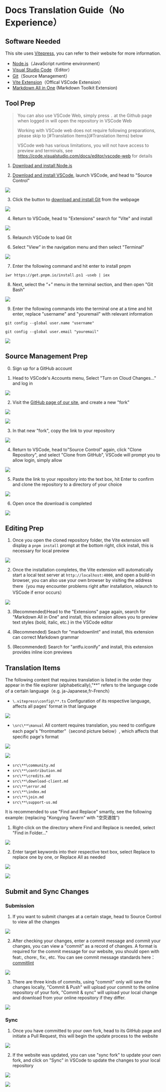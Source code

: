 # Docs Translation Guide（No Experience）

## Software Needed

This site uses [Vitepress](https://vitepress.dev/), you can refer to their website for more information.

- [Node.js](https://nodejs.org/en/download)（JavaScript runtime environment）
- [Visual Studio Code](https://code.visualstudio.com/)（Editor）
- [Git](https://marketplace.visualstudio.com/items?itemName=antfu.vite)（Source Management）
- [Vite Extension](https://marketplace.visualstudio.com/items?itemName=antfu.vite)（Offical VSCode Extension）
- [Markdown All in One](https://marketplace.visualstudio.com/items?itemName=yzhang.markdown-all-in-one) (Markdown Toolkit Extension)

## Tool Prep

> You can also use VSCode Web, simply press `.` at the Github page when logged in will open the repository in VSCode Web
>
> Working with VSCode web does not require following preparations, please skip to [#Translation Items](#Translation Items) below
>
> VSCode web has various limitations, you will not have access to preview and terminals, see <https://code.visualstudio.com/docs/editor/vscode-web> for details

1. [Download and install Node.js](https://nodejs.org/en/download)

2. [Download and install VSCode](https://code.visualstudio.com/), launch VSCode, and head to "Source Control"

![](/src/public/imgs/i18n-guide/2.png)

3. Click the button to [download and install Git](https://git-scm.com/download/win) from the webpage

![](/src/public/imgs/i18n-guide/3.png)

4. Return to VSCode, head to "Extensions" search for "Vite" and install

![](/src/public/imgs/i18n-guide/4.png)

5. Relaunch VSCode to load Git

6. Select "View” in the navigation menu and then select "Terminal"

![](/src/public/imgs/i18n-guide/25.png)

7. Enter the following command and hit enter to install pnpm

```
iwr https://get.pnpm.io/install.ps1 -useb | iex
```

8. Next, select the “+” menu in the terminal section, and then open "Git Bash"

![](/src/public/imgs/i18n-guide/26.png)

9. Enter the following commands into the terminal one at a time and hit enter, replace "username" and "youremail" with relevant information

```
git config --global user.name "username"

git config --global user.email "youremail"
```

![](/src/public/imgs/i18n-guide/27.png)

## Source Management Prep

0. Sign up for a GitHub account

1. Head to VSCode's Accounts menu, Select "Turn on Cloud Changes..." and log in

![](/src/public/imgs/i18n-guide/6.png)

2. Visit the [GitHub page of our site](https://github.com/kongying-tavern/docs), and create a new "fork"

![](/src/public/imgs/i18n-guide/1.png)

![](/src/public/imgs/i18n-guide/5.png)

3. In that new "fork", copy the link to your repository

![](/src/public/imgs/i18n-guide/7.png)

4. Return to VSCode, head to"Source Control" again, click "Clone Repository", and select "Clone from GitHub", VSCode will prompt you to allow login, simply allow

![](/src/public/imgs/i18n-guide/8.png)

5. Paste the link to your repository into the text box, hit Enter to confirm and clone the repository to a directory of your choice

![](/src/public/imgs/i18n-guide/9.png)

6. Open once the download is completed

![](/src/public/imgs/i18n-guide/10.png)

## Editing Prep

1. Once you open the cloned repository folder, the Vite extension will display a `pnpm install` prompt at the bottom right, click install, this is necessary for local preview

![](/src/public/imgs/i18n-guide/11.png)

2. Once the installation completes, the Vite extension will automatically start a local test server at `http://localhost:4000`, and open a build-in browser, you can also use your own browser by visiting the address there（you may encounter problems right after installation, relaunch to VSCode if error occurs）

![](/src/public/imgs/i18n-guide/12.png)

3. (Recommended)Head to the "Extensions" page again, search for "Markdown All in One" and install, this extension allows you to preview text styles (bold, italic, etc.) in the VSCode editor

4. (Recommended) Seach for "markdownlint" and install, this extension can correct Markdown grammar

5. (Recommended) Search for "antfu.iconify” and install, this extension provides inline icon previews

## Translation Items

The following content that requires translation is listed in the order they appear in the file explorer (alphabetically),"\*\*" refers to the language code of a certain language（e.g. ja-Japanese,fr-French）

- `\.vitepress\config\**.ts` Configuration of its respective language, affects all pages' format in that language

![](/src/public/imgs/i18n-guide/13.png)

- `\src\**\manual` All content requires translation, you need to configure each page's "frontmatter"（second picture below）, which affects that specific page's format

![](/src/public/imgs/i18n-guide/14.png)

![](/src/public/imgs/i18n-guide/15.png)

- `src\**\community.md`
- `src\**\contribution.md`
- `src\**\credits.md`
- `src\**\download-client.md`
- `src\**\error.md`
- `src\**\index.md`
- `src\**\join.md`
- `src\**\support-us.md`

It is recommended to use "Find and Replace" smartly, see the following example: (replacing "Kongying Tavern" with "空荧酒馆")

1. Right-click on the directory where Find and Replace is needed, select "Find in Folder..."

![](/src/public/imgs/i18n-guide/16.png)

2. Enter target keywords into their respective text box, select Replace to replace one by one, or Replace All as needed

![](/src/public/imgs/i18n-guide/17.png)

![](/src/public/imgs/i18n-guide/18.png)

## Submit and Sync Changes

### Submission

1. If you want to submit changes at a certain stage, head to Source Control to view all the changes

![](/src/public/imgs/i18n-guide/19.png)

2. After checking your changes, enter a commit message and commit your changes, you can view a "commit" as a record of changes. A format is required for the commit message for our website, you should open with feat:, chore:, fix:, etc. You can see commit message standards here：[commitlint](https://github.com/conventional-changelog/commitlint)

![](/src/public/imgs/i18n-guide/20.png)

3. There are three kinds of commits, using "commit" only will save the changes locally, "Commit & Push" will upload your commit to the online repository of your fork, "Commit & sync" will upload your local change and download from your online repository if they differ.

![](/src/public/imgs/i18n-guide/21.png)

### Sync

1. Once you have committed to your own fork, head to its GitHub page and initiate a Pull Request, this will begin the update process to the website

![](/src/public/imgs/i18n-guide/22.png)

2. If the website was updated, you can use "sync fork" to update your own fork, and click on "Sync" in VSCode to update the changes to your local repository

![](/src/public/imgs/i18n-guide/24.png)

![](/src/public/imgs/i18n-guide/23.png)
